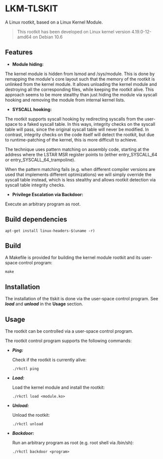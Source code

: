 # LKM-TLSKIT

A Linux rootkit, based on a Linux Kernel Module.

> This rootkit has been developed on Linux kernel version 4.19.0-12-amd64
on Debian 10.6

## Features

* **Module hiding:** 

The kernel module is hidden from lsmod and /sys/module. This is done by remapping
the module's core layout such that the memory of the rootkit is unlinked from the kernel
module. It allows unloading the kernel module and destroying all the corresponding files,
while keeping the rootkit alive. This approach seems to be more stealthy than just hiding
the module via syscall hooking and removing the module from internal kernel lists.
     
* **SYSCALL hooking:**

The rootkit supports syscall hooking by redirecting syscalls from the user-space to 
a faked syscall table. In this ways, integrity checks on the syscall table will pass, since
the original syscall table will never be modified. In contrast, integrity checks on the
code itself will detect the rootkit, but due to runtime-patching of the kernel, 
this is more difficult to achieve.

The technique uses pattern matching on assembly code, starting at the address where the 
LSTAR MSR register points to (either entry_SYSCALL_64 or entry_SYSCALL_64_trampoline).

When the pattern matching fails (e.g. when different compiler versions are used that 
implements different optimizations) we will simply override the syscall table instead,
which is less stealthy and allows rootkit detection via syscall table integrity checks. 

* **Privilege Escalation via Backdoor:**

Execute an arbitrary program as root.

## Build dependencies

`apt-get install linux-headers-$(uname -r)`

## Build

A Makefile is provided for building the kernel module rootkit and its user-space
control program:

``make``

## Installation

The installation of the tlskit is done via the user-space control program.
See ***load*** and ***unload*** in the **Usage** section.

## Usage
The rootkit can be controlled via a user-space control program. 

The rootkit control program supports the following commands:

* ***Ping:*** 

    Check if the rootkit is currently alive: 

    ``./rkctl ping``

* ***Load:***

    Load the kernel module and install the rootkit: 

    ``./rkctl load <module.ko>``

* ***Unload:***

    Unload the rootkit: 

    ``./rkctl unload``
    
* ***Backdoor:***

    Run an arbitrary program as root (e.g. root shell via /bin/sh): 

    ``./rkctl backdoor <program>``